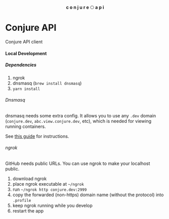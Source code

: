 <p align="center">
  <strong>c o n j u r e</strong>
  <kbd>⎔</kbd>
  <strong>a p i</strong>
</p>

# Conjure API

Conjure API client

#### Local Development

##### Dependencies

1. ngrok
2. dnsmasq (`brew install dnsmasq`)
3. `yarn install`

###### Dnsmasq

dnsmasq needs some extra config. It allows you to use any `.dev` domain (`conjure.dev`, `abc.view.conjure.dev`, etc), which is needed for viewing running containers.

See [this guide](https://passingcuriosity.com/2013/dnsmasq-dev-osx/) for instructions.

###### ngrok

GitHub needs public URLs. You can use ngrok to make your localhost public.

1. download ngrok
2. place ngrok executable at `~/ngrok`
3. run `~/ngrok http conjure.dev:2999`
4. copy the forwarded (non-https) domain name (without the protocol) into `.profile`
5. keep ngrok running while you develop
6. restart the app

